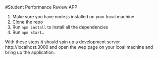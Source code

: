 #Student Performance Review APP

1. Make sure you have node.js installed on your local machine
2. Clone the repo
3. Run `npm install` to install all the dependencies
4. Run `npm start`..

With these steps it should spin up a development server http://localhost:3000 and open the wep page on your lcoal machine and bring up the application.

